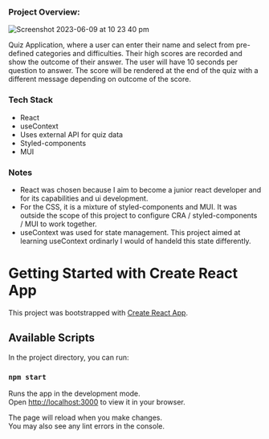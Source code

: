 <h3>Project Overview:</h3>

![Screenshot 2023-06-09 at 10 23 40 pm](https://github.com/JesseTDev/trivia-project-app/assets/121024534/051d7676-474c-4728-9e6b-7907f5e07590)

Quiz Application, where a user can enter their name and select from pre-defined categories and difficulties. Their high scores are recorded and show the outcome of their answer. The user will have 10 seconds per question to answer. The score will be rendered at the end of the quiz with a different message depending on outcome of the score.

<h3>Tech Stack</h3>

- React
- useContext
- Uses external API for quiz data
- Styled-components
- MUI

<h3>Notes</h3>

- React was chosen because I aim to become a junior react developer and for its capabilities and ui development.
- For the CSS, it is a mixture of styled-components and MUI. It was outside the scope of this project to configure CRA / styled-components / MUI to work together.
- useContext was used for state management. This project aimed at learning useContext ordinarly I would of handeld this state differently.

# Getting Started with Create React App

This project was bootstrapped with [Create React App](https://github.com/facebook/create-react-app).

## Available Scripts

In the project directory, you can run:

### `npm start`

Runs the app in the development mode.\
Open [http://localhost:3000](http://localhost:3000) to view it in your browser.

The page will reload when you make changes.\
You may also see any lint errors in the console.
